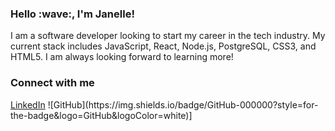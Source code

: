 
<h3>Hello :wave:, I'm Janelle!</h3>
I am a software developer looking to start my career in the tech industry. My current stack includes JavaScript, React, Node.js, PostgreSQL, CSS3, and HTML5. I am always looking forward to learning more!

<h3>Connect with me</h3>
<a href="https://www.linkedin.com/in/janelle-gatmaitan/">LinkedIn</a>
![GitHub](https://img.shields.io/badge/GitHub-000000?style=for-the-badge&logo=GitHub&logoColor=white)]
<!---
JanelleGatmaitan/JanelleGatmaitan is a ✨ special ✨ repository because its `README.md` (this file) appears on your GitHub profile.
You can click the Preview link to take a look at your changes.
--->
